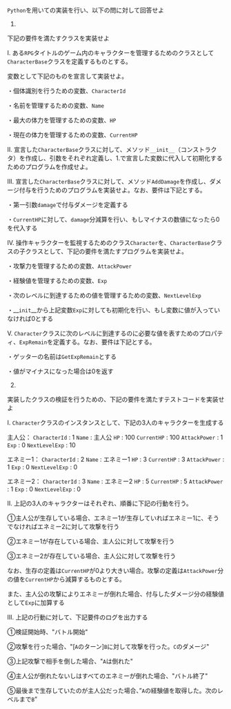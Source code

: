 `Python`を用いての実装を行い、以下の問に対して回答せよ


1.
下記の要件を満たすクラスを実装せよ

Ⅰ.
ある`RPG`タイトルのゲーム内のキャラクターを管理するためのクラスとして`CharacterBase`クラスを定義するものとする。

変数として下記のものを宣言して実装せよ。

・個体識別を行うための変数、`CharacterId`

・名前を管理するための変数、`Name`

・最大の体力を管理するための変数、`HP`

・現在の体力を管理するための変数、`CurrentHP`


Ⅱ.
宣言した`CharacterBase`クラスに対して、メソッド`__init__`（コンストラクタ）を作成し、引数をそれぞれ定義し、1.で宣言した変数に代入して初期化するためのプログラムを作成せよ。


Ⅲ.
宣言した`CharacterBase`クラスに対して、メソッド`AddDamage`を作成し、ダメージ付与を行うためのプログラムを実装せよ。なお、要件は下記とする。

・第一引数`damage`で付与ダメージを定義する

・`CurrentHP`に対して、`damage`分減算を行い、もしマイナスの数値になったら0を代入する


Ⅳ.
操作キャラクターを監視するためのクラス`Character`を、`CharacterBase`クラスの子クラスとして、下記の要件を満たすプログラムを実装せよ。

・攻撃力を管理するための変数、`AttackPower`

・経験値を管理するための変数、`Exp`

・次のレベルに到達するための値を管理するための変数、`NextLevelExp`

・__`init`__から上記変数`Exp`に対しても初期化を行い、もし変数に値が入っていなければ0とする


Ⅴ.
`Character`クラスに次のレベルに到達するのに必要な値を表すためのプロパティ、`ExpRemain`を定義する。なお、要件は下記とする。

・ゲッターの名前は`GetExpRemain`とする

・値がマイナスになった場合は0を返す



2.
実装したクラスの検証を行うための、下記の要件を満たすテストコードを実装せよ

Ⅰ.
`Character`クラスのインスタンスとして、下記の3人のキャラクターを生成する

主人公：
`CharacterId` : 1
`Name` : 主人公
`HP` : 100
`CurrentHP` : 100
`AttackPower` : 1
`Exp` : 0
`NextLevelExp` : 10

エネミー1：
`CharacterId` : 2
`Name` : エネミー1
`HP` : 3
`CurrentHP` : 3
`AttackPower` : 1
`Exp` : 0
`NextLevelExp` : 0

エネミー2：
`CharacterId` : 3
`Name` : エネミー2
`HP` : 5
`CurrentHP` : 5
`AttackPower` : 1
`Exp` : 0
`NextLevelExp` : 0


Ⅱ.
上記の3人のキャラクターはそれぞれ、順番に下記の行動を行う。

①主人公が生存している場合、エネミー1が生存していればエネミー1に、そうでなければエネミー2に対して攻撃を行う

②エネミー1が存在している場合、主人公に対して攻撃を行う

③エネミー2が存在している場合、主人公に対して攻撃を行う

なお、生存の定義は`CurrentHP`が0より大きい場合。攻撃の定義は`AttackPower`分の値を`CurrentHP`から減算するものとする。

また、主人公の攻撃によりエネミーが倒れた場合、付与したダメージ分の経験値として`Exp`に加算する


Ⅲ.
上記の行動に対して、下記要件のログを出力する

①検証開始時、"バトル開始"

②攻撃を行った場合、"[`A`のターン]`B`に対して攻撃を行った。`C`のダメージ"

③上記攻撃で相手を倒した場合、"`A`は倒れた"

④主人公が倒れたないしはすべてのエネミーが倒れた場合、"バトル終了"

⑤最後まで生存していたのが主人公だった場合、”`A`の経験値を取得した。次のレベルまで`B`”